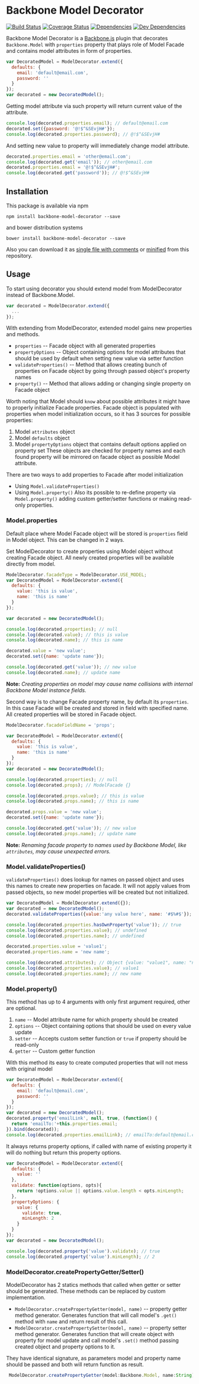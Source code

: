 # Backbone Model Decorator

[![Build Status](https://travis-ci.org/burdiuz/js-backbone-properties.svg?branch=master)](https://travis-ci.org/burdiuz/js-backbone-properties)
[![Coverage Status](https://coveralls.io/repos/burdiuz/js-backbone-properties/badge.svg?branch=master&service=github)](https://coveralls.io/github/burdiuz/js-backbone-properties?branch=master)
[![Dependencies](https://img.shields.io/david/burdiuz/js-backbone-properties.svg?label=deps)](https://david-dm.org/burdiuz/js-backbone-properties)
[![Dev Dependencies](https://img.shields.io/david/dev/burdiuz/js-backbone-properties.svg?label=devDeps)](https://david-dm.org/burdiuz/js-backbone-properties#info=devDependencies)

Backbone Model Decorator is a [Backbone.js](http://backbonejs.org/) plugin that decorates `Backbone.Model` with `properties` property that plays role of Model Facade and contains model attributes in form of properties.
```javascript
var DecoratedModel = ModelDecorator.extend({
  defaults: {
    email: 'default@email.com',
    password: ''
  }
});
var decorated = new DecoratedModel();
```
Getting model attribute via such property will return current value of the attribute.
```javascript
console.log(decorated.properties.email); // default@email.com
decorated.set({password: '@!$^&SEvjH#'}); 
console.log(decorated.properties.password); // @!$^&SEvjH#
```
And setting new value to property will immediately change model attribute.
```javascript
decorated.properties.email = 'other@email.com';
console.log(decorated.get('email')); // other@email.com
decorated.properties.email = '@!$^&SEvjH#';
console.log(decorated.get('password')); // @!$^&SEvjH#
```

## Installation

This package is available via npm 
```
npm install backbone-model-decorator --save
```
 and bower distribution systems
```
bower install backbone-model-decorator --save
```
 Also you can download it as [single file with comments](https://raw.githubusercontent.com/burdiuz/js-backbone-properties/master/dist/backbone-properties.js) or [minified](https://raw.githubusercontent.com/burdiuz/js-backbone-properties/master/dist/backbone-properties.min.js) from this repository. 


## Usage

To start using decorator you should extend model from ModelDecorator instead of Backbone.Model.
```javascript
var decorated = ModelDecorator.extend({
  ...
});
```
With extending from ModelDecorator, extended model gains new properties and methods.

 * `properties` -- Facade object with all generated properties
 * `propertyOptions` -- Object containing options for model attributes that should be used by default when setting new value via setter function
 * `validateProperties()` -- Method that allows creating bunch of properties on Facade object by going through passed object's property names
 * `property()` -- Method that allows adding or changing single property on Facade object

Worth noting that Model should `know` about possible attributes it might have to properly initialize Facade properties.
Facade object is populated with properties when model initialization occurs, so it has 3 sources for possible properties:
 1. Model `attributes` object
 2. Model `defaults` object
 3. Model `propertyOptions` object that contains default options applied on property set
These objects are checked for property names and each found property will be mirrored on facade object as possible Model attribute.  

There are two ways to add properties to Facade after model initialization
 * Using `Model.validateProperties()`
 * Using `Model.property()`
Also its possible to re-define property via `Model.property()` adding custom getter/setter functions or making read-only properties.
 
### Model.properties

Default place where Model Facade object will be stored is `properties` field in Model object. This can be changed in 2 ways.  
  
Set ModelDecorator to create properties using Model object without creating Facade object. All newly created properties will be available directly from model.
```javascript
ModelDecorator.facadeType = ModelDecorator.USE_MODEL;
var DecoratedModel = ModelDecorator.extend({
  defaults: {
    value: 'this is value',
    name: 'this is name'
  }
});

var decorated = new DecoratedModel();

console.log(decorated.properties); // null
console.log(decorated.value); // this is value
console.log(decorated.name); // this is name

decorated.value = 'new value';
decorated.set({name: 'update name'});

console.log(decorated.get('value')); // new value
console.log(decorated.name); // update name
```
**Note:** *Creating properties on model may cause name collisions with internal Backbone Model instance fields.*  
  
Second way is to change Facade property name, by default its `properties`. In this case Facade will be created and stored in field with specified name. All created properties will be stored in Facade object.
```javascript
ModelDecorator.facadeFieldName = 'props';

var DecoratedModel = ModelDecorator.extend({
  defaults: {
    value: 'this is value',
    name: 'this is name'
  }
});
var decorated = new DecoratedModel();

console.log(decorated.properties); // null
console.log(decorated.props); // ModelFacade {}

console.log(decorated.props.value); // this is value
console.log(decorated.props.name); // this is name

decorated.props.value = 'new value';
decorated.set({name: 'update name'});

console.log(decorated.get('value')); // new value
console.log(decorated.props.name); // update name
```
**Note:** *Renaming facade property to names used by Backbone Model, like `attributes`, may cause unexpected errors.*

### Model.validateProperties()

`validateProperties()` does lookup for names on passed object and uses this names to create new properties on facade. 
It will not apply values from passed objects, so new model properties will be created but not initialized.
```javascript
var DecoratedModel = ModelDecorator.extend({});
var decorated = new DecoratedModel();
decorated.validateProperties({value:'any value here', name: '#$%#$'});

console.log(decorated.properties.hasOwnProperty('value')); // true
console.log(decorated.properties.value); // undefined
console.log(decorated.properties.name); // undefined

decorated.properties.value = 'value1';
decorated.properties.name = 'new name';

console.log(decorated.attributes); // Object {value: "value1", name: "new name"}
console.log(decorated.properties.value); // value1
console.log(decorated.properties.name); // new name
```

### Model.property()

This method has up to 4 arguments with only first argument required, other are optional.
 1. `name` -- Model attribute name for which property should be created
 2. `options` -- Object containing options that should be used on every value update
 3. `setter` -- Accepts custom setter function or `true` if property should be read-only
 4. `getter` -- Custom getter function

With this method its easy to create computed properties that will not mess with original model
```javascript
var DecoratedModel = ModelDecorator.extend({
  defaults: {
    email: 'default@email.com',
    password: ''
  }
});
var decorated = new DecoratedModel();
decorated.property('emailLink', null, true, (function() {
  return 'emailTo:'+this.properties.email; 
}).bind(decorated));
console.log(decorated.properties.emailLink); // emailTo:default@email.com
```

It always returns property options, if called with name of existing property it will do nothing but return this property options.
```javascript
var DecoratedModel = ModelDecorator.extend({
  defaults: {
    value: ''
  },
  validate: function(options, opts){
    return !options.value || options.value.length < opts.minLength;
  },
  propertyOptions: {
    value: {
      validate: true,
      minLength: 2
    }
  }
});
var decorated = new DecoratedModel();

console.log(decorated.property('value').validate); // true
console.log(decorated.property('value').minLength); // 2
``` 

### ModelDecorator.createPropertyGetter/Setter()

ModelDecorator has 2 statics methods that called when getter or setter should be generated. These methods can be replaced by custom implementation.
 * `ModelDecorator.createPropertyGetter(model, name)` -- property getter method generator. Generates function that will call model's `.get()` method with `name` and return result of this call.
 * `ModelDecorator.createPropertySetter(model, name)` -- property setter method generator. Generates function that will create object with property for model update and call model's `.set()` method passing created object and property options to it. 

They have identical signature, as parameters model and property name should be passed and both will return function as result.
```typescript
 ModelDecorator.createPropertyGetter(model:Backbone.Model, name:String):Function
```
